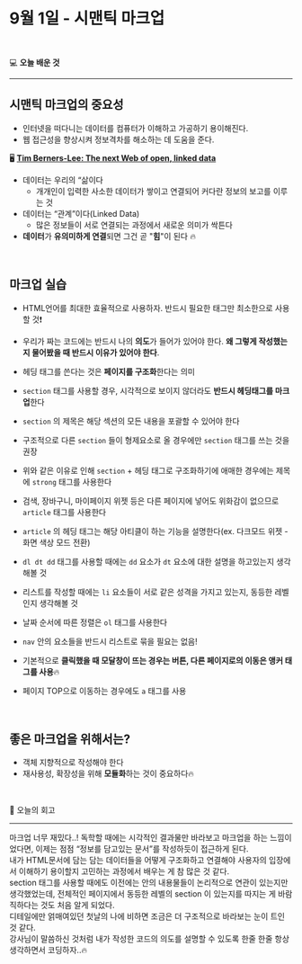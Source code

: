 # 9월 1일 - 시맨틱 마크업

<br>

💻 **오늘 배운 것**

---

## 시맨틱 마크업의 중요성

- 인터넷을 떠다니는 데이터를 컴퓨터가 이해하고 가공하기 용이해진다.
- 웹 접근성을 향상시켜 정보격차를 해소하는 데 도움을 준다.

🖥 **[Tim Berners-Lee: The next Web of open, linked data](https://www.youtube.com/watch?v=OM6XIICm_qo&t=332s)**

- 데이터는 우리의 “삶이다
  - 개개인이 입력한 사소한 데이터가 쌓이고 연결되어 커다란 정보의 보고를 이루는 것
- 데이터는 “관계”이다(Linked Data)
  - 많은 정보들이 서로 연결되는 과정에서 새로운 의미가 싹튼다
- **데이터**가 **유의미하게 연결**되면 그건 곧 "**힘**"이 된다 🔥

<br>

## 마크업 실습

- HTML언어를 최대한 효율적으로 사용하자. 반드시 필요한 태그만 최소한으로 사용할 것❗
- 우리가 짜는 코드에는 반드시 나의 **의도**가 들어가 있어야 한다. **왜 그렇게 작성했는지 물어봤을 때 반드시 이유가 있어야 한다**.

- 헤딩 태그를 쓴다는 것은 **페이지를 구조화**한다는 의미
- `section` 태그를 사용할 경우, 시각적으로 보이지 않더라도 **반드시 헤딩태그를 마크업**한다
- `section` 의 제목은 해당 섹션의 모든 내용을 포괄할 수 있어야 한다
- 구조적으로 다른 `section` 들이 형제요소로 올 경우에만 `section` 태그를 쓰는 것을 권장
- 위와 같은 이유로 인해 `section` + 헤딩 태그로 구조화하기에 애매한 경우에는 제목에 `strong` 태그를 사용한다

- 검색, 장바구니, 마이페이지 위젯 등은 다른 페이지에 넣어도 위화감이 없으므로 `article` 태그를 사용한다
- `article` 의 헤딩 태그는 해당 아티클이 하는 기능을 설명한다(ex. 다크모드 위젯 - 화면 색상 모드 전환)

- `dl dt dd` 태그를 사용할 때에는 `dd` 요소가 `dt` 요소에 대한 설명을 하고있는지 생각해볼 것
- 리스트를 작성할 때에는 `li` 요소들이 서로 같은 성격을 가지고 있는지, 동등한 레벨인지 생각해볼 것
- 날짜 순서에 따른 정렬은 `ol` 태그를 사용한다
- `nav` 안의 요소들을 반드시 리스트로 묶을 필요는 없음!

- 기본적으로 **클릭했을 때 모달창이 뜨는 경우는 버튼, 다른 페이지로의 이동은 앵커 태그를 사용**🔥
- 페이지 TOP으로 이동하는 경우에도 `a` 태그를 사용

<br>

## 좋은 마크업을 위해서는?

- 객체 지향적으로 작성해야 한다
- 재사용성, 확장성을 위해 **모듈화**하는 것이 중요하다🔥

<br>

📝 오늘의 회고

---

마크업 너무 재밌다..! 독학할 때에는 시각적인 결과물만 바라보고 마크업을 하는 느낌이었다면, 이제는 점점 “정보를 담고있는 문서”를 작성하듯이 접근하게 된다.  
내가 HTML문서에 담는 담는 데이터들을 어떻게 구조화하고 연결해야 사용자의 입장에서 이해하기 용이할지 고민하는 과정에서 배우는 게 참 많은 것 같다.  
section 태그를 사용할 때에도 이전에는 안의 내용물들이 논리적으로 연관이 있는지만 생각했었는데, 전체적인 페이지에서 동등한 레벨의 section 이 있는지를 따지는 게 바람직하다는 것도 처음 알게 되었다.  
디테일에만 얽매여있던 첫날의 나에 비하면 조금은 더 구조적으로 바라보는 눈이 트인 것 같다.  
강사님이 말씀하신 것처럼 내가 작성한 코드의 의도를 설명할 수 있도록 한줄 한줄 항상 생각하면서 코딩하자..🔥
